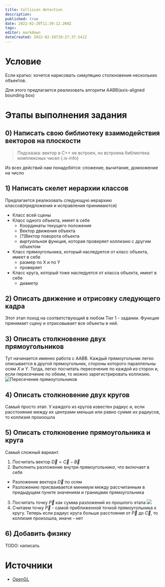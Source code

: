 ```yaml
---
title: Collision detection
description: 
published: true
date: 2022-02-20T11:39:12.260Z
tags: 
editor: markdown
dateCreated: 2022-02-20T10:27:37.541Z
---
```


# Условие
Если кратко: хочется нарисовать симуляцию столкновения нескольких объектов.

Для этого предлагается реализовать алгоритм AABB(axis-aligned bounding box)

# Этапы выполнения задания
## 0) Написать свою библиотеку взаимодействия векторов на плоскости
> Подсказка: вектор в С++ не встроен, но встроена библиотека комплексных чисел 
{.is-info}

Из всех действий нам понадобятся: сложение, вычитание, домножение на число

## 1) Написать скелет иерархии классов
Предлагается реализовать следующую иерархию классов(предложения и исправления принимаются)
 - Класс всей сцены
 - Класс одного объекта, имеет в себе
   - Координаты текущего положения
   - Вектор движения объекта
   - [?]Вектор поворота объекта
   - *виртуальная* функция, которая проверяет коллизию с другим объектом
 - Класс прямоугольника, который наследуется от класс объекта, имеет в себе
   - размер по X и по Y
   - проверяет
 - Класс круга, который тоже наследуется от класса объекта, имеет в себе
   - диаметр
   
   
## 2) Описать движение и отрисовку следующего кадра
Этот этап поход на соответствующий в любом Tier 1 - задании. Функция принимает сцену и отрисовывает все объекты в ней.
## 3) Описать столкновение двух прямоугольников
Тут начинается именно работа с AABB. Каждый прямоугольник легко описывается в другой прямоугольник, стороны которого параллельны осям $X$ и $Y$. Тогда, легко посчитать пересечение по каждой из сторон и, если пересечение по обеим, то можно зарегистрировать коллизию. 
![Пересечение прямоугольников](https://learnopengl.com/img/in-practice/breakout/collisions_overlap.png)
## 4) Описать столкновение двух кругов
Самый просто этап. У каждого из кругов известен радиус и, если расстоняние между их центрами меньше или равно сумме их радиусов, то коллизия произошла
## 5) Описать столкновение прямоугольника и круга
Самый сложный вариант.
1) Посчитать вектор $\vec{D} = \vec{C} - \vec{B}$
2) Выполнить разложение внутри *прямоугольника*, что включает в себя
  - Разложение вектора $\vec{D}$ по осям
  - Разложению присваивается минимум между рассчитанным в предыдущем пункте значением и границами прямоугольника
3) Посчитать точку $\vec{P}$ как сумма разложений из прошлого этапа
![](https://learnopengl.com/img/in-practice/breakout/collisions_aabb_circle.png)
4) Считаем точку $\vec{P}$ - самой приближенной точкой прямоугольника к кругу. Теперь если радиус круга больше расстояния от $\vec{P}$ до $\vec{C}$, то коллизия произошла, иначе - нет

## 6) Добавить физику
TODO: написать

# Источники
 - [OpenGL](https://learnopengl.com/In-Practice/2D-Game/Collisions/Collision-detection)